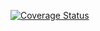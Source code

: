 [![Coverage Status](https://coveralls.io/repos/actimeo/pgproc/badge.svg?branch=master&service=github)](https://coveralls.io/github/actimeo/pgproc?branch=master) 
